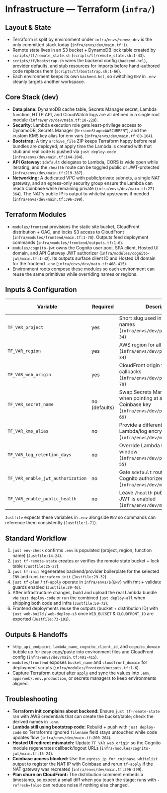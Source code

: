 # Infrastructure — Terraform (`infra/`)

## Layout & State
- Terraform is split by environment under `infra/envs/<env>`; `dev` is the only committed stack today (`infra/envs/dev/main.tf:1`).
- Remote state lives in an S3 bucket + DynamoDB lock table created by `scripts/tf/remote_state.sh` (`scripts/tf/remote_state.sh:1-43`).
- `scripts/tf/bootstrap.sh` wires the backend config (`backend.hcl`), provider defaults, and stub resources for imports before hand-authored code replaces them (`scripts/tf/bootstrap.sh:1-66`).
- Each environment keeps its own `backend.hcl`, so switching `ENV` in `.env` cleanly targets another workspace.

## Core Stack (dev)
- **Data plane:** DynamoDB cache table, Secrets Manager secret, Lambda function, HTTP API, and CloudWatch logs are all defined in a single root module (`infra/envs/dev/main.tf:18-229`).
- **Security:** Lambda execution role gets least-privilege access to DynamoDB, Secrets Manager (`VersionStage=AWSCURRENT`), and the custom KMS key alias for env vars (`infra/envs/dev/main.tf:80-104`).
- **Bootstrap:** A tiny `archive_file` ZIP keeps Terraform happy before real bundles are deployed; at apply time the Lambda is created with that stub and real code is pushed via `just deploy-code` (`infra/envs/dev/main.tf:144-204`).
- **API Gateway:** `$default` delegates to Lambda, CORS is wide open while iterating, and the `/health` route can be toggled public or JWT-protected (`infra/envs/dev/main.tf:219-387`).
- **Networking:** A dedicated VPC with public/private subnets, a single NAT gateway, and an egress-only security group ensure the Lambda can reach Coinbase while remaining private (`infra/envs/dev/main.tf:271-364`). The NAT’s public IP is output to whitelist upstreams if needed (`infra/envs/dev/main.tf:396-399`).

## Terraform Modules
- `modules/frontend` provisions the static site bucket, CloudFront distribution + OAC, and locks S3 access to CloudFront (`infra/modules/frontend/main.tf:1-78`). Outputs feed deployment commands (`infra/modules/frontend/outputs.tf:1-6`).
- `modules/cognito-jwt` owns the Cognito user pool, SPA client, Hosted UI domain, and API Gateway JWT authorizer (`infra/modules/cognito-jwt/main.tf:1-42`). Its outputs surface client ID and Hosted UI domain for the frontend `.env` (`infra/envs/dev/main.tf:408-415`).
- Environment roots compose these modules so each environment can reuse the same primitives while overriding names or regions.

## Inputs & Configuration

| Variable | Required | Description | Example Source |
| --- | --- | --- | --- |
| `TF_VAR_project` | yes | Short slug used in resource names (`infra/envs/dev/providers.tf:15-34`) | `.env` |
| `TF_VAR_region` | yes | AWS region for all providers (`infra/envs/dev/providers.tf:15-34`) | `.env` |
| `TF_VAR_web_origin` | yes | CloudFront origin fed into Cognito callbacks (`infra/envs/dev/providers.tf:75-79`) | `.env` |
| `TF_VAR_secret_name` | no (defaults) | Swap Secrets Manager ARN suffix when pointing at a different Coinbase key (`infra/envs/dev/providers.tf:65-69`) | `.env` |
| `TF_VAR_kms_alias` | no | Provide a different CMK alias for Lambda/log encryption (`infra/envs/dev/main.tf:10-15`) | `.env` |
| `TF_VAR_log_retention_days` | no | Override Lambda log retention window (`infra/envs/dev/providers.tf:46-55`) | `.env` |
| `TF_VAR_enable_jwt_authorization` | no | Gate `$default` route behind Cognito authorizer (`infra/envs/dev/main.tf:238-246`) | CLI var |
| `TF_VAR_enable_public_health` | no | Leave `/health` public even when JWT is enabled (`infra/envs/dev/main.tf:380-386`) | CLI var |

`Justfile` expects these variables in `.env` alongside `ENV` so commands can reference them consistently (`Justfile:1-71`).

## Standard Workflow
1. `just env-check` confirms `.env` is populated (project, region, function name) (`Justfile:14-24`).
2. `just tf-remote-state` creates or verifies the remote state bucket + lock table (`Justfile:25-27`).
3. `just tf-init` regenerates backend/provider boilerplate for the selected `ENV` and runs `terraform init` (`Justfile:29-32`).
4. `just tf-plan` / `tf-apply` operate in `infra/envs/${ENV}` with fmt + validate guards enabled (`Justfile:39-46`).
5. After infrastructure changes, build and upload the real Lambda bundle via `just deploy-code` or run the combined `just deploy-all` when shipping both code and infra (`Justfile:50-72`).
6. Frontend deployments reuse the outputs (bucket + distribution ID) with `just web-build` / `web-deploy-s3` once `WEB_BUCKET` & `CLOUDFRONT_ID` are exported (`Justfile:73-101`).

## Outputs & Handoffs
- `http_api_endpoint`, `lambda_name`, `cognito_client_id`, and `cognito_domain` bubble up for easy copy/paste into environment files and CloudFront config (`infra/envs/dev/main.tf:401-415`).
- `modules/frontend` exposes `bucket_name` and `cloudfront_domain` for deployment scripts (`infra/modules/frontend/outputs.tf:1-6`).
- Capture Terraform output after `apply` and sync the values into `.env`, `apps/web/.env.production`, or secrets managers to keep environments aligned.

## Troubleshooting
- **Terraform init complains about backend:** Ensure `just tf-remote-state` ran with AWS credentials that can create the bucket/table; check the derived names in `.env`.
- **Lambda still using bootstrap code:** Rebuild + push with `just deploy-code` so Terraform’s ignored `filename` field stays untouched while code updates flow (`infra/envs/dev/main.tf:200-204`).
- **Hosted UI redirect mismatch:** Update `TF_VAR_web_origin` so the Cognito module regenerates callback/logout URLs (`infra/modules/cognito-jwt/main.tf:15-24`).
- **Coinbase access blocked:** Use the `egress_ip_for_coinbase_whitelist` output to register the NAT IP with Coinbase and rerun `tf-apply` if the NAT gateway was recreated (`infra/envs/dev/main.tf:396-399`).
- **Plan churn on CloudFront:** The distribution comment embeds a timestamp, so expect a small diff when you touch the stage; runs with `-refresh=false` can reduce noise if nothing else changed.
